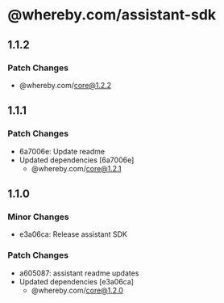 # @whereby.com/assistant-sdk

## 1.1.2

### Patch Changes

- @whereby.com/core@1.2.2

## 1.1.1

### Patch Changes

- 6a7006e: Update readme
- Updated dependencies [6a7006e]
    - @whereby.com/core@1.2.1

## 1.1.0

### Minor Changes

- e3a06ca: Release assistant SDK

### Patch Changes

- a605087: assistant readme updates
- Updated dependencies [e3a06ca]
    - @whereby.com/core@1.2.0
